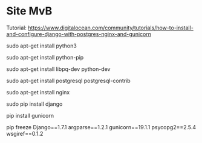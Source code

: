 Site MvB
===
Tutorial: https://www.digitalocean.com/community/tutorials/how-to-install-and-configure-django-with-postgres-nginx-and-gunicorn

sudo apt-get install python3

sudo apt-get install python-pip

sudo apt-get install libpq-dev python-dev

sudo apt-get install postgresql postgresql-contrib

sudo apt-get install nginx


sudo pip install django

pip install gunicorn

pip freeze
    Django==1.7.1
    argparse==1.2.1
    gunicorn==19.1.1
    psycopg2==2.5.4
    wsgiref==0.1.2

